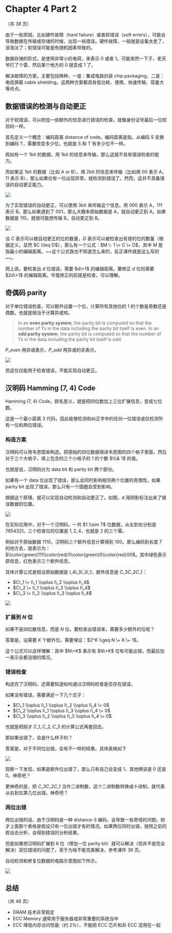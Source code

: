 
Chapter 4 Part 2
================


（共 38 页）


由于一些原因，比如硬件故障（hard failure）或者软错误（soft errors），可能会导致数据在传输或存储的时候，出现一些错误。硬件故障，一般就是设备太老了，该淘汰了；软错误可能是有随机因素导致的。


数据存储的形式，是使用非常小的电荷，来表示 0 或者 1。可能突然一下子，老天爷打了个雷，然后某个地方的 0 就变成 1 了。


解决故障的方案，主要包括两种，一是：集成电路封装 chip packaging，二是：电缆屏蔽 cable shielding。这两种方案都具有低功耗、便携、快速传输、容量大等优点。


数据错误的检测与自动更正
------------


对于软错误，可以附加一些额外的信息进行错误的检查。就像身份证号最后一位校验码一样。


首先定义一个概念：编码距离 distance of code。编码距离是指，从编码 S 变换到编码 T，需要改变多少位，也就是 S 和 T 有多少位不一样。


假如有一个 1bit 的数据，用 1bit 的信息来传输，那么这就不具有错误检查的能力。


而如果这 1bit 的数据（比如 A or B），用 2bit 的信息来传输（比如用 00 表示 A，11 表示 B），那么如果仅有一位出现异常，就检测到错误了。然而，这并不具备错误的自动更正能力。


![](https://s2.loli.net/2023/01/06/vqIQVYPbXReOCUi.png)


为了实现错误的自动更正，可以使用 3bit 来传输这个信息。用 000 表示 A，111 表示 B。那么如果遇到了 001，那么大概率原始数据是 A，就自动更正到 A。如果数据是 110，就很可能想传输 B，自动更正到 B。


![](https://s2.loli.net/2023/01/06/MGIAyR7PfrxhwVk.png)


设 $C$ 表示可以被自动更正的位的数量，$D$ 表示可以被检查出有错的位的数量（根据定义，显然 $C \\leq D$），那么有一个公式：$M \- 1 \= C \+ D$，其中 $M$ 是指最小的编辑距离。\~\~这个公式我也不知道怎么来的，反正课件就是这么写的\~\~。


网上说，要检查出 $d$ 位错误，需要 $d\+1$ 的编辑距离。要修正 $d$ 位则需要 $2d\+1$ 的编辑距离。毕竟修正的前提是检查，可以理解。


奇偶码 parity
----------


对于单位错误检查，可以额外设置一个位，计算所有其他位的 $1$ 的个数是奇数还是偶数。也就是相当于计算异或啦。



> In an **even parity system**, the parity bit is computed so that the number of 1’s in the data including the parity bit itself is even. 
> In an **odd parity system**, the parity bit is computed so that the number of 1’s in the data including the parity bit itself is odd.


$P\_{even}$ 用异或表示，$P\_{odd}$ 用异或的非表示。


![](https://s2.loli.net/2023/01/07/Jm3veyiaXfpETtH.png)


但这仅仅能用于检查错误，不能实现自动更正。


汉明码 Hamming (7, 4\) Code
------------------------


Hamming (7, 4\) Code，顾名思义，就是把四位数加上三位扩展信息，变成七位数。


这是一个最小距离 3 代码，因此能够检测和纠正字中的任何一位错误或仅检测所有一位和两位错误。


### 构造方案


汉明码可以用韦恩图来构造。把原始的四位数据填进韦恩图的四个格子里面，然后对于三个大格子，填上包含的三个小格子的 $1$ 的个数 $\\\& 1$ 的值。


也就是说，汉明码分为 data bit 和 parity bit 两个部分。


如果有一个 data 位出现了错误，那么会同时影响相邻两个位置的奇偶性。如果 parity bit 出现了错误，那么只有一个圆圈会受到影响。


根据这个原理，就可以实现自动检测和自动更正了。如图，d 用阴影标注出来了错误数据的位置。


![](https://s2.loli.net/2023/01/07/PvADMOEkLfHoXsh.png)


在实际应用中，对于一个汉明码，一共 $1 \\sim 7$ 位数据，从左到右分别是 $7654321$。三个检查位的位置是 $1, 2, 4$，也就是 $2$ 的三个幂。


例如对于原始数据 $1110$，汉明码三个额外信息计算得到 $100$。那么编码到长度 $7$ 的地方去，就表示为：$\\color{green}111\\color{red}1\\color{green}0\\color{red}00$。其中绿色表示原信息，红色表示三个额外信息。


具体计算公式是假设原始数据是 $I\_4I\_3I\_2I\_1$，额外信息是 $C\_3C\_2C\_1$：


* $C\_1 \= I\_1 \\oplus I\_2 \\oplus I\_4$
* $C\_2 \= I\_1 \\oplus I\_3 \\oplus I\_4$
* $C\_3 \= I\_2 \\oplus I\_3 \\oplus I\_4$


![](https://s2.loli.net/2023/01/07/4T6YwegzJiqG8IE.png)


### 扩展到 $N$ 位


如果不是四位数信息，而是 $N$ 位。要检查出错误来，需要多少额外的位呢？


答案是，设需要 $K$ 个额外位，需要保证：$2^K \\geq N \+ K \+ 1$。


这个公式可以这样理解：其中 $N\+K$ 表示有 $N\+K$ 位有可能出错，而最后加一表示全都没错的情况。


### 错误检查


构造完了汉明码，还需要知道如何通过汉明码检查是否存在错误。


如果没有错误，需要满足一下几个式子：


* $C\_1 \\oplus I\_1 \\oplus I\_2 \\oplus I\_4 \= 0$
* $C\_2 \\oplus I\_1 \\oplus I\_3 \\oplus I\_4 \= 0$
* $C\_3 \\oplus I\_2 \\oplus I\_3 \\oplus I\_4 \= 0$


也就是把刚才 $C\_1, C\_2, C\_3$ 的计算公式再套回去。


那如果出错了，会是什么样子的？


答案是，对于不同位出错，会有不一样的结果。具体表格如下


![](https://s2.loli.net/2023/01/07/Rd6CcvUw5Y4DpyX.png)


观察一下发现，如果是额外位出错了，那么只有自己会变成 $1$，其他俩该是 $0$ 还是 $0$。神奇吧？


更神奇的是，把 $C\_3C\_2C\_1$ 当作二进制数，这个二进制数转换成十进制，就代表从右到左第几位出错。神奇吧？


### 两位出错


两位出错的话，由于汉明码是一种 distance\-3 编码，会导致一些奇怪的问题。刚才上面那个表格是假设只有一位出错才有的情况。如果两位同时出错，按照之前的假设去分析，会得到错误的分析结果。


但是如果把汉明码扩展到 8 位（增加一位 parity bit）就可以解决（但并不是完全解决）双位错误的问题了。至于为啥不能完美解决，参考课件 36 页。


自动检测和修复位数据的电路示意图如下所示。


![](https://s2.loli.net/2023/01/07/3pRoXmNKZ1hjcbF.png)


总结
--


（共 46 页）


* DRAM 技术非常稳定
* ECC Memory 通常用于服务器或非常重要的系统当中
* ECC 降低内存访问性能（约 2%），不能把 ECC 芯片和非 ECC 混用在一起



